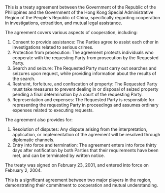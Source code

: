 This is a treaty agreement between the Government of the Republic of the Philippines and the Government of the Hong Kong Special Administrative Region of the People's Republic of China, specifically regarding cooperation in investigations, extradition, and mutual legal assistance.

The agreement covers various aspects of cooperation, including:

1. Consent to provide assistance: The Parties agree to assist each other in investigations related to serious crimes.
2. Protection from prosecution: The agreement protects individuals who cooperate with the requesting Party from prosecution by the Requested Party.
3. Search and seizure: The Requested Party must carry out searches and seizures upon request, while providing information about the results of the search.
4. Restraint, forfeiture, and confiscation of property: The Requested Party must take measures to prevent dealing in or disposal of seized property pending a final determination by a court of the requesting Party.
5. Representation and expenses: The Requested Party is responsible for representing the requesting Party in proceedings and assumes ordinary expenses related to executing requests.

The agreement also provides for:

1. Resolution of disputes: Any dispute arising from the interpretation, application, or implementation of the agreement will be resolved through diplomatic channels.
2. Entry into force and termination: The agreement enters into force thirty days after notification by both Parties that their requirements have been met, and can be terminated by written notice.

The treaty was signed on February 23, 2001, and entered into force on February 2, 2004.

This is a significant agreement between two major players in the region, demonstrating their commitment to cooperation and mutual understanding.